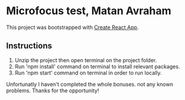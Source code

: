 # Microfocus test, Matan Avraham

This project was bootstrapped with [Create React App](https://github.com/facebook/create-react-app).

## Instructions

1. Unzip the project then open terminal on the project folder.
2. Run 'npm install' command on terminal to install relevant packages.
3. Run 'npm start' command on terminal in order to run locally.

Unfortunatly I haven't completed the whole bonuses. not any known problems.
Thanks for the opportunity!
